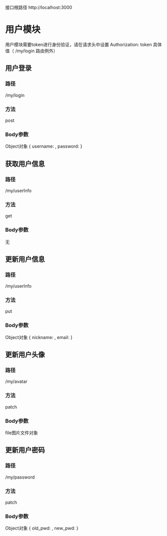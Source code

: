 接口根路径 http://localhost:3000
# 用户模块
用户模块需要token进行身份验证，请在请求头中设置 Authorization: token 具体值（ /my/login 路由例外）
## 用户登录
### 路径 
/my/login 
### 方法 
post
### Body参数
Object对象
{
  username: ,
  password:
}

## 获取用户信息
### 路径
/my/userInfo
### 方法
get
### Body参数
无

## 更新用户信息
### 路径
/my/userInfo
### 方法
put
### Body参数
Object对象
{
  nickname: ,
  email:
}

## 更新用户头像
### 路径
/my/avatar
### 方法
patch
### Body参数
file图片文件对象

## 更新用户密码
### 路径
/my/password
### 方法
patch
### Body参数
Object对象
{
  old_pwd: ,
  new_pwd:
}